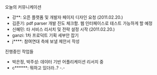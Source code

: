 오늘의 커뮤니케이션

- 강**: 오픈 플랫폼 및 개발자 페이지 디자인 요청  (2011.02.20.)
- 김준기: pdf parser 개발 진도 체크함. 웹 인터페이스로 테스트 가능하게 할 예정
- 신혜민: 타 서비스 리서치 및 전략 설정 시작 (2011.02.20.)
- ganzi: 1차 프로덕트 기획 세부안 잡기
- j****: 참여연대 측에 보낼 제안서 작성

진행중인 작업들

- 박은정, 박주성: 데이터 기반 어플리케이션 리서치 중
- c******: 뭐하고 있더라..? -.-
